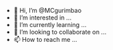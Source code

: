 - 👋 Hi, I’m @MCgurimbao
- 👀 I’m interested in ...
- 🌱 I’m currently learning ...
- 💞️ I’m looking to collaborate on ...
- 📫 How to reach me ...

<!---
MCgurimbao/MCgurimbao is a ✨ special ✨ repository because its `README.md` (this file) appears on your GitHub profile.
You can click the Preview link to take a look at your changes.
--->
